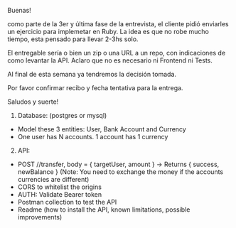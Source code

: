 Buenas!

como parte de la 3er y última fase de la entrevista, el cliente pidió enviarles un ejercicio para implemetar en Ruby. La idea es que no robe mucho tiempo, esta pensado para llevar 2-3hs solo.

El entregable sería o bien un zip o una URL a un repo, con indicaciones de como levantar la API. Aclaro que no es necesario ni Frontend ni Tests.

Al final de esta semana ya tendremos la decisión tomada.

Por favor confirmar recibo y fecha tentativa para la entrega.

Saludos y suerte!

1. Database: (postgres or mysql)
  - Model these 3 entities: User, Bank Account and Currency
  - One user has N accounts. 1 account has 1 currency

2. API:
 - POST /<sourceUser>/transfer, body = { targetUser, amount } -> Returns { success, newBalance }
   (Note: You need to exchange the money if the accounts currencies are different)
 - CORS to whitelist the origins
 - AUTH: Validate Bearer token
- Postman collection to test the API
- Readme (how to install the API, known limitations, possible improvements)